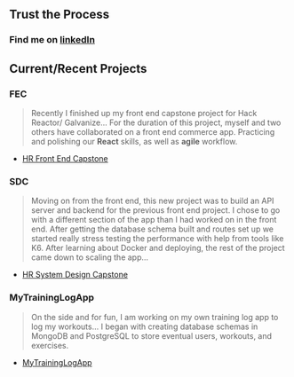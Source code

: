 ## Trust the Process

### Find me on [linkedIn](https://www.linkedin.com/in/3derekmason/) 

## Current/Recent Projects

### FEC
> Recently I finished up my front end capstone project for Hack Reactor/ Galvanize...
> For the duration of this project, myself and two others have collaborated on a front end commerce app.
> Practicing and polishing our **React** skills, as well as **agile** workflow.
* [HR Front End Capstone](https://github.com/IslandBois/FEC)

### SDC
> Moving on from the front end, this new project was to build an API server and backend for the previous front end project. I chose to go with a different section of the app than I had worked on in the front end.
> After getting the database schema built and routes set up we started really stress testing the performance with help from tools like K6.
> After learning about Docker and deploying, the rest of the project came down to scaling the app...
* [HR System Design Capstone](https://github.com/HydraSDC/qAndAPI)

### MyTrainingLogApp
> On the side and for fun, I am working on my own training log app to log my workouts...
> I began with creating database schemas in MongoDB and PostgreSQL to store eventual users, workouts, and exercises.
* [MyTrainingLogApp](https://github.com/3derekmason/myTrainingLogApp)
